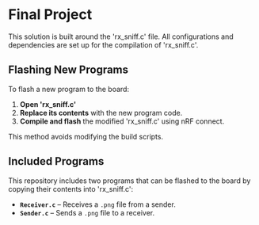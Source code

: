 # Final Project

This solution is built around the 'rx_sniff.c' file. All configurations and dependencies are set up for the compilation of 'rx_sniff.c'.

## Flashing New Programs

To flash a new program to the board:

1. **Open 'rx_sniff.c'**
2. **Replace its contents** with the new program code.
3. **Compile and flash** the modified 'rx_sniff.c' using nRF connect.

This method avoids modifying the build scripts.

## Included Programs

This repository includes two programs that can be flashed to the board by copying their contents into 'rx_sniff.c':

- **`Receiver.c`** – Receives a `.png` file from a sender.
- **`Sender.c`** – Sends a `.png` file to a receiver.
